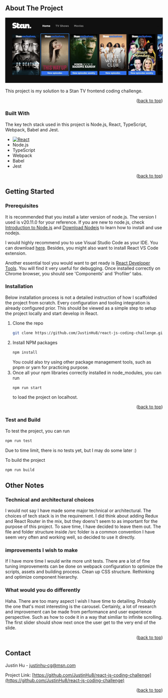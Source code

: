 
<!-- ABOUT THE PROJECT -->
## About The Project

[![Product Name Screen Shot][requirement-home-page]](https://example.com)

This project is my solution to a Stan TV frontend coding challenge.

<p align="right">(<a href="#readme-top">back to top</a>)</p>


### Built With

The key tech stack used in this project is Node.js, React, TypeScript, Webpack, Babel and Jest.

* [![React][React.js]][React-url]
* Node.js
* TypeScript
* Webpack
* Babel
* Jest


<p align="right">(<a href="#readme-top">back to top</a>)</p>



<!-- GETTING STARTED -->
## Getting Started


### Prerequisites

It is recommended that you install a later version of node.js. The version I used is v20.11.0 for your reference. If you are new to node.js,
check [Introduction to Node.js](https://nodejs.org/en/learn/getting-started/introduction-to-nodejs) and [Download Nodejs](https://nodejs.org/en/download) to learn how to install and use nodejs.

I would highly recommend you to use Visual Studio Code as your IDE. You can download [here](https://code.visualstudio.com/).
Besides, you might also want to install React VS Code extension.

Another essential tool you would want to get ready is [React Developer Tools](https://chromewebstore.google.com/detail/react-developer-tools/fmkadmapgofadopljbjfkapdkoienihi?pli=1). You will find it very useful for debugging. Once installed correctly on Chrome browser, you should see 'Components' and 'Profiler' tabs.


### Installation

Below installation process is not a detailed instruction of how I scaffolded the project from scratch. Every configuration and tooling integration is already configured prior. This should be viewed as a simple step to setup the project locally and start develop in React. 

1. Clone the repo
   ```sh
   git clone https://github.com/JustinHu8/react-js-coding-challenge.git
   ```
2. Install NPM packages
   ```sh
   npm install
   ```
   You could also try using other package management tools, such as pnpm or yarn for practicing purpose.
3. Once all your npm libraries correctly installed in node_modules, you can run
   ```sh
   npm run start
   ```
   to load the project on localhost.

<p align="right">(<a href="#readme-top">back to top</a>)</p>

### Test and Build

To test the project, you can run 
   ```sh
   npm run test
   ```
Due to time limit, there is no tests yet, but I may do some later :)

To build the project
   ```sh
   npm run build
   ```

<!-- Q & A -->
## Other Notes

### Technical and architectural choices
I would not say I have made some major technical or architectural.
The choices of tech stack is in the requirement. I did think about adding Redux and React Router in the mix, but they doens't seem to as important for the purpose of this project. To save time, I have decided to leave them out. 
The file and folder structure inside /src folder is a common convention I have seem very often and working well, so decided to use it directly.  

### improvements I wish to make
If I have more time I would write more unit tests.
There are a lot of fine tuning improvements can be done on webpack configuration to optimize the scripts, assets and building process.
Clean up CSS structure.
Rethinking and optimize component hierarchy.

### What would you do differently
Haha. There are too many aspect I wish I have time to detailing.
Probably the one that's most interesting is the carousel. 
Certainly, a lot of research and improvement can be made from performance and user experience perspective. Such as how to code it in a way that similiar to infinite scrolling. The first slider should show next once the user get to the very end of the slide. 


<p align="right">(<a href="#readme-top">back to top</a>)</p>





<!-- CONTACT -->
## Contact

Justin Hu - justinhu-cg@msn.com

Project Link: [https://github.com/JustinHu8/react-js-coding-challenge](https://github.com/JustinHu8/react-js-coding-challenge)


<p align="right">(<a href="#readme-top">back to top</a>)</p>


<!-- MARKDOWN LINKS & IMAGES -->

[requirement-home-page]: docs/images/home.jpg
[requirement-program-page]: docs/images/program.jpg

[React.js]: https://img.shields.io/badge/React-20232A?style=for-the-badge&logo=react&logoColor=61DAFB
[React-url]: https://reactjs.org/

